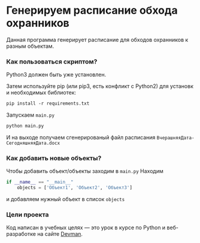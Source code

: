 # Генерируем расписание обхода охранников

Данная программа генерирует расписание для обходов охранников к разным объектам.

### Как пользоваться скриптом?

Python3 должен быть уже установлен.

Затем используйте pip (или pip3, есть конфликт с Python2) для установки необходимых библиотек:
```bash
pip install -r requirements.txt
```

Запускаем ```main.py```
```bash
python main.py
```

И на выходе получаем сгенерированый файл расписания ```ВчерашняяДата-СегодняшняяДата.docx```

### Как добавить новые объекты?

Чтобы добавить объект/объекты заходим в ```main.py```
Находим  
```python
if __name__ == "__main__"
    objects = ['Объект1', 'Объект2', 'Объект3']
```
и добавляем нужный объект в список ```objects```
### Цели проекта

Код написан в учебных целях — это урок в курсе по Python и веб-разработке на сайте [Devman](https://dvmn.org).